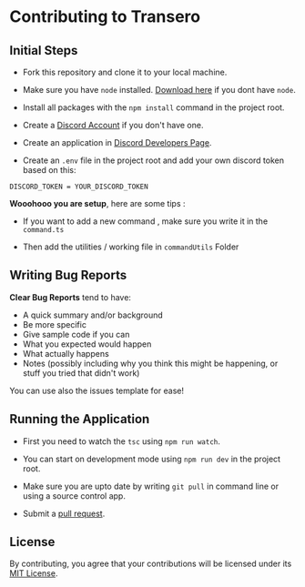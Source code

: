 # Contributing to Transero

## Initial Steps

-   Fork this repository and clone it to your local machine.

-   Make sure you have `node` installed. [Download here](https://nodejs.org/en/) if you dont have `node`.

-   Install all packages with the `npm install` command in the project root.

-   Create a [Discord Account](https://discord.com/) if you don't have one.

-   Create an application in [Discord Developers Page](https://discord.com/developers/applications).

-   Create an `.env` file in the project root and add your own discord token based on this:

```env
DISCORD_TOKEN = YOUR_DISCORD_TOKEN
```

**Wooohooo you are setup**, here are some tips :

-   If you want to add a new command , make sure you write it in the `command.ts`

-   Then add the utilities / working file in `commandUtils` Folder

## Writing Bug Reports

**Clear Bug Reports** tend to have:

-   A quick summary and/or background
-   Be more specific
-   Give sample code if you can
-   What you expected would happen
-   What actually happens
-   Notes (possibly including why you think this might be happening, or stuff you tried that didn't work)

You can use also the issues template for ease!

## Running the Application

-   First you need to watch the `tsc` using `npm run watch`.

-   You can start on development mode using `npm run dev` in the project root.

-   Make sure you are upto date by writing `git pull` in command line or using a source control app.

-   Submit a [pull request](https://github.com/itstyonirwansyah/transero-bot/pulls).

## License

By contributing, you agree that your contributions will be licensed under its [MIT License](https://github.com/itstyonirwansyah/transero-bot/blob/master/LICENSE).
